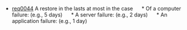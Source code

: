   * [req0044](https://github.com/DomainDrivenArchitecture/ddaRequirement/blob/master/en/requirements/req0044.md) A restore in the lasts at most in the case
     * Of a computer failure: (e.g., 5 days)
     * A server failure: (e.g., 2 days)
     * An application failure: (e.g., 1 day)